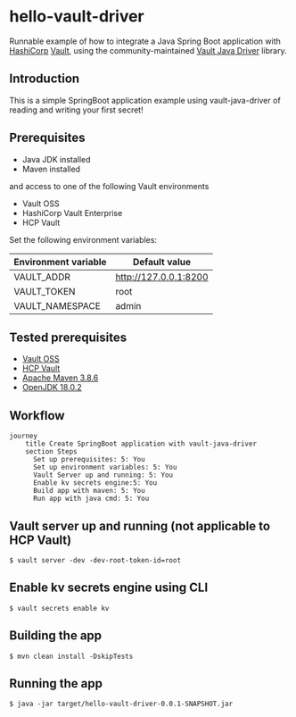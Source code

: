 # hello-vault-driver
Runnable example of how to integrate a Java Spring Boot application with
[HashiCorp](http://www.hashicorp.com) [Vault](https://www.vaultproject.io/), using the community-maintained
[Vault Java Driver](https://github.com/BetterCloud/vault-java-driver) library.

## Introduction

This is a simple SpringBoot application example using vault-java-driver of reading and writing your first secret!

## Prerequisites
- Java JDK installed
- Maven installed

and access to one of the following Vault environments
- Vault OSS
- HashiCorp Vault Enterprise
- HCP Vault 

Set the following environment variables:

| Environment variable | Default value      |
|-----|---|
|  VAULT_ADDR   |  http://127.0.0.1:8200 |
|  VAULT_TOKEN   | root  |
|  VAULT_NAMESPACE   | admin  |


## Tested prerequisites
- [Vault OSS](https://vaultproject.io)
- [HCP Vault](https://cloud.hashicorp.com/products/vault)
- [Apache Maven 3.8.6](http://maven.apache.org)
- [OpenJDK 18.0.2](https://jdk.java.net/18/)

## Workflow
```mermaid
journey
    title Create SpringBoot application with vault-java-driver
    section Steps
      Set up prerequisites: 5: You
      Set up environment variables: 5: You
      Vault Server up and running: 5: You
      Enable kv secrets engine:5: You
      Build app with maven: 5: You
      Run app with java cmd: 5: You
```

## Vault server up and running (not applicable to HCP Vault)

`$ vault server -dev -dev-root-token-id=root`

## Enable kv secrets engine using CLI

`$ vault secrets enable kv`

## Building the app
`$ mvn clean install -DskipTests`

## Running the app
`$ java -jar target/hello-vault-driver-0.0.1-SNAPSHOT.jar`
